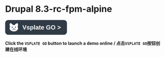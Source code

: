 # Drupal 8.3-rc-fpm-alpine

<a href="https://www.vsplate.com/?docker-compose=https://github.com/vsplate/dcenvs/drupal/8.3-rc-fpm-alpine"><img alt="VSPLATE GO" src="https://raw.githubusercontent.com/vsplate/images/master/vsgo_btn.png" width="200px"></a>

**Click the `VSPLATE GO` button to launch a demo online / 点击`VSPLATE GO`按钮创建在线环境**